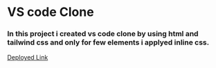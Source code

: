 # VS code Clone 

### In this project i created vs code clone by using html and tailwind css and only for few elements i applyed inline css.

[Deployed Link](https://siddharthsvscodeclone.netlify.app/)
